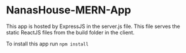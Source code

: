 # NanasHouse-MERN-App


This app is hosted by ExpressJS in the server.js file. This file serves the static ReactJS files from the build folder in the client. 

To install this app run 
`npm install`
